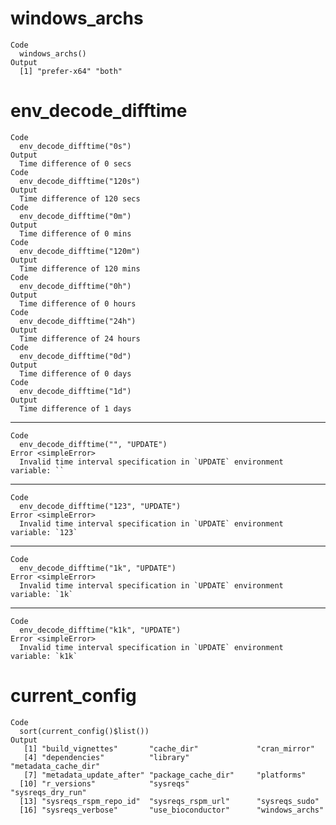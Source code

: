 # windows_archs

    Code
      windows_archs()
    Output
      [1] "prefer-x64" "both"      

# env_decode_difftime

    Code
      env_decode_difftime("0s")
    Output
      Time difference of 0 secs
    Code
      env_decode_difftime("120s")
    Output
      Time difference of 120 secs
    Code
      env_decode_difftime("0m")
    Output
      Time difference of 0 mins
    Code
      env_decode_difftime("120m")
    Output
      Time difference of 120 mins
    Code
      env_decode_difftime("0h")
    Output
      Time difference of 0 hours
    Code
      env_decode_difftime("24h")
    Output
      Time difference of 24 hours
    Code
      env_decode_difftime("0d")
    Output
      Time difference of 0 days
    Code
      env_decode_difftime("1d")
    Output
      Time difference of 1 days

---

    Code
      env_decode_difftime("", "UPDATE")
    Error <simpleError>
      Invalid time interval specification in `UPDATE` environment variable: ``

---

    Code
      env_decode_difftime("123", "UPDATE")
    Error <simpleError>
      Invalid time interval specification in `UPDATE` environment variable: `123`

---

    Code
      env_decode_difftime("1k", "UPDATE")
    Error <simpleError>
      Invalid time interval specification in `UPDATE` environment variable: `1k`

---

    Code
      env_decode_difftime("k1k", "UPDATE")
    Error <simpleError>
      Invalid time interval specification in `UPDATE` environment variable: `k1k`

# current_config

    Code
      sort(current_config()$list())
    Output
       [1] "build_vignettes"       "cache_dir"             "cran_mirror"          
       [4] "dependencies"          "library"               "metadata_cache_dir"   
       [7] "metadata_update_after" "package_cache_dir"     "platforms"            
      [10] "r_versions"            "sysreqs"               "sysreqs_dry_run"      
      [13] "sysreqs_rspm_repo_id"  "sysreqs_rspm_url"      "sysreqs_sudo"         
      [16] "sysreqs_verbose"       "use_bioconductor"      "windows_archs"        

